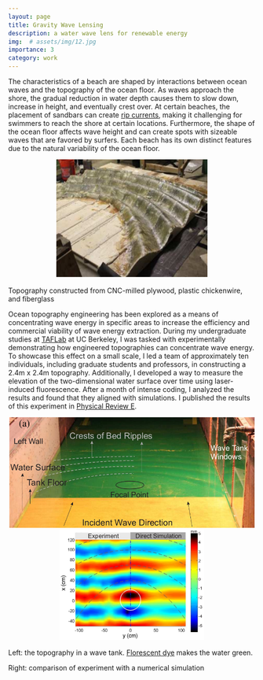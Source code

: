 ```yaml
---
layout: page
title: Gravity Wave Lensing
description: a water wave lens for renewable energy
img:  # assets/img/12.jpg
importance: 3
category: work
---
```



The characteristics of a beach are shaped by interactions between ocean waves and the topography of the ocean floor. As waves approach the shore, the gradual reduction in water depth causes them to slow down, increase in height, and eventually crest over. At certain beaches, the placement of sandbars can create [rip currents](https://en.wikipedia.org/wiki/Rip_current), making it challenging for swimmers to reach the shore at certain locations. Furthermore, the shape of the ocean floor affects wave height and can create spots with sizeable waves that are favored by surfers. Each beach has its own distinct features due to the natural variability of the ocean floor.

<div>
<p align="center">
    <img src="/assets/img/gwl_topo.png" width="308" height="241">
</p>
</div>

<div class="caption">
Topography constructed from CNC-milled plywood, plastic chickenwire, and fiberglass
</div>

Ocean topography engineering has been explored as a means of concentrating wave energy in specific areas to increase the efficiency and commercial viability of wave energy extraction. During my undergraduate studies at [TAFLab](https://taflab.berkeley.edu/) at UC Berkeley, I was tasked with experimentally demonstrating how engineered topographies can concentrate wave energy. To showcase this effect on a small scale, I led a team of approximately ten individuals, including graduate students and professors, in constructing a 2.4m x 2.4m topography. Additionally, I developed a way to measure the elevation of the two-dimensional water surface over time using laser-induced fluorescence. After a month of intense coding, I analyzed the results and found that they aligned with simulations. I published the results of this experiment in [Physical Review E](https://taflab.berkeley.edu/wp-content/uploads/2014/01/2013-Gavity-wave-lensing-PRE-AlamElandtShakeri1.pdf).


<div>
<p align="center">
    <img src="/assets/img/gwl_green.png" height="225">
    <img src="/assets/img/gwl_compare.png" height="225">
</p>
</div>

<div class="caption">
<p>
Left: the topography in a wave tank. <a href="https://en.wikipedia.org/wiki/Fluorescein">Florescent dye</a>
makes the water green.
</p>

<p>
Right: comparison of experiment with a numerical simulation
</p>

</div>


<!-- I experimentally demonstrated the lensing of gravity waves. Gravity wave lensing in a phenomenon in which part of an incident wave spectrum gets reflected when it is sent over a certain topography due to the non-linear interaction between the surface gravity waves and the topography. This idea could be used to concentrate ocean wave energy into a small area where a single wave energy conversion device could be placed, potentially leading to commercially viable wave energy extraction by allowing higher energy outputs per device. To demonstrate this on a small scale, I was in charge of constructing the 2.4m square topography and making sure that the videos could be analyzed. I oversaw a group of about ten people who helped with the construction of the topography. The majority of them were UCB graduate students and professors. In addition to the topography, I devised a way to measure the elevation of this two-dimensional surface as a function of time. I did this using a technique called laser-induced fluorescence. I wrote software to analyze the videos and recreated the surface as a function of time. After an intensive month of coding, I viewed the results and found that they agreed with simulations. I published a paper in February in Physical Review E as first author.4 -->
